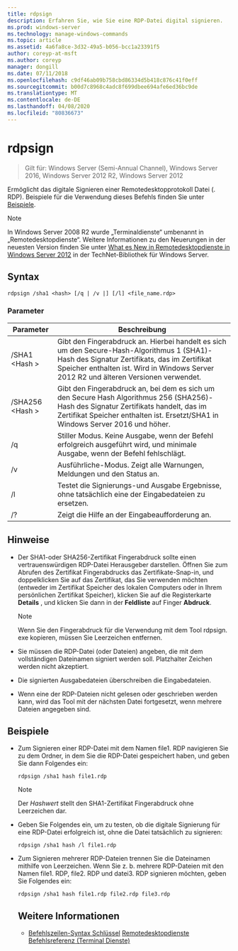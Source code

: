 ```yaml
---
title: rdpsign
description: Erfahren Sie, wie Sie eine RDP-Datei digital signieren.
ms.prod: windows-server
ms.technology: manage-windows-commands
ms.topic: article
ms.assetid: 4a6fa8ce-3d32-49a5-b056-bcc1a23391f5
author: coreyp-at-msft
ms.author: coreyp
manager: dongill
ms.date: 07/11/2018
ms.openlocfilehash: c9df46ab09b758cbd86334d5b418c876c41f0eff
ms.sourcegitcommit: b00d7c8968c4adc8f699dbee694afe6ed36bc9de
ms.translationtype: MT
ms.contentlocale: de-DE
ms.lasthandoff: 04/08/2020
ms.locfileid: "80836673"
---
```

# <a name="rdpsign"></a>rdpsign

>Gilt für: Windows Server (Semi-Annual Channel), Windows Server 2016, Windows Server 2012 R2, Windows Server 2012

Ermöglicht das digitale Signieren einer Remotedesktopprotokoll Datei (. RDP).
Beispiele für die Verwendung dieses Befehls finden Sie unter [Beispiele](#BKMK_examples).

> [!NOTE]
> In Windows Server 2008 R2 wurde „Terminaldienste“ umbenannt in „Remotedesktopdienste“. Weitere Informationen zu den Neuerungen in der neuesten Version finden Sie unter [What es New in Remotedesktopdienste in Windows Server 2012](https://technet.microsoft.com/library/hh831527) in der TechNet-Bibliothek für Windows Server.

## <a name="syntax"></a>Syntax
```
rdpsign /sha1 <hash> [/q | /v |] [/l] <file_name.rdp>
```

### <a name="parameters"></a>Parameter

|Parameter|Beschreibung|
|-------|--------|
|/SHA1 \<Hash >|Gibt den Fingerabdruck an. Hierbei handelt es sich um den Secure-Hash-Algorithmus 1 (SHA1)-Hash des Signatur Zertifikats, das im Zertifikat Speicher enthalten ist. Wird in Windows Server 2012 R2 und älteren Versionen verwendet.|
|/SHA256 \<Hash >|Gibt den Fingerabdruck an, bei dem es sich um den Secure Hash Algorithmus 256 (SHA256)-Hash des Signatur Zertifikats handelt, das im Zertifikat Speicher enthalten ist. Ersetzt/SHA1 in Windows Server 2016 und höher.|
|/q|Stiller Modus. Keine Ausgabe, wenn der Befehl erfolgreich ausgeführt wird, und minimale Ausgabe, wenn der Befehl fehlschlägt.|
|/v|Ausführliche-Modus. Zeigt alle Warnungen, Meldungen und den Status an.|
|/l|Testet die Signierungs-und Ausgabe Ergebnisse, ohne tatsächlich eine der Eingabedateien zu ersetzen.|
|/?|Zeigt die Hilfe an der Eingabeaufforderung an.|

## <a name="remarks"></a>Hinweise
-   Der SHA1-oder SHA256-Zertifikat Fingerabdruck sollte einen vertrauenswürdigen RDP-Datei Herausgeber darstellen. Öffnen Sie zum Abrufen des Zertifikat Fingerabdrucks das Zertifikate-Snap-in, und doppelklicken Sie auf das Zertifikat, das Sie verwenden möchten (entweder im Zertifikat Speicher des lokalen Computers oder in Ihrem persönlichen Zertifikat Speicher), klicken Sie auf die Registerkarte **Details** , und klicken Sie dann in der **Feldliste** auf Finger **Abdruck**.

    > [!NOTE]
    > Wenn Sie den Fingerabdruck für die Verwendung mit dem Tool rdpsign. exe kopieren, müssen Sie Leerzeichen entfernen.

-   Sie müssen die RDP-Datei (oder Dateien) angeben, die mit dem vollständigen Dateinamen signiert werden soll. Platzhalter Zeichen werden nicht akzeptiert.
-   Die signierten Ausgabedateien überschreiben die Eingabedateien.
-   Wenn eine der RDP-Dateien nicht gelesen oder geschrieben werden kann, wird das Tool mit der nächsten Datei fortgesetzt, wenn mehrere Dateien angegeben sind.

## <a name="examples"></a><a name="BKMK_examples"></a>Beispiele
- Zum Signieren einer RDP-Datei mit dem Namen file1. RDP navigieren Sie zu dem Ordner, in dem Sie die RDP-Datei gespeichert haben, und geben Sie dann Folgendes ein:
  ```
  rdpsign /sha1 hash file1.rdp
  ```
  > [!NOTE]
  > Der *Hashwert* stellt den SHA1-Zertifikat Fingerabdruck ohne Leerzeichen dar.
- Geben Sie Folgendes ein, um zu testen, ob die digitale Signierung für eine RDP-Datei erfolgreich ist, ohne die Datei tatsächlich zu signieren:
  ```
  rdpsign /sha1 hash /l file1.rdp
  ```
- Zum Signieren mehrerer RDP-Dateien trennen Sie die Dateinamen mithilfe von Leerzeichen. Wenn Sie z. b. mehrere RDP-Dateien mit den Namen file1. RDP, file2. RDP und datei3. RDP signieren möchten, geben Sie Folgendes ein:
  ```
  rdpsign /sha1 hash file1.rdp file2.rdp file3.rdp
  ```
  ## <a name="see-also"></a>Weitere Informationen
  - [Befehlszeilen-Syntax Schlüssel](command-line-syntax-key.md)
  [Remotedesktopdienste Befehlsreferenz (Terminal Dienste)](remote-desktop-services-terminal-services-command-reference.md)
